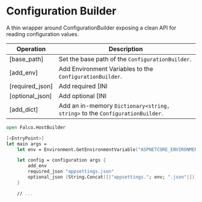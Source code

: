 # Configuration Builder

A thin wrapper around ConfigurationBuilder exposing a clean API for reading configuration values.

| Operation | Description |
| --------- | ----------- |
| [base_path] | Set the base path of the `ConfigurationBuilder`. |
| [add_env] | Add Environment Variables to the `ConfigurationBuilder`. |
| [required_json] | Add required [INI|JSON|XML] file to the `ConfigurationBuilder`. |
| [optional_json] | Add optional [INI|JSON|XML] file to the `ConfigurationBuilder`. |
| [add_dict] | Add an in-memory `Dictionary<string, string>` to the `ConfigurationBuilder`. |

```fsharp
open Falco.HostBuilder

[<EntryPoint>]
let main args =
    let env = Environment.GetEnvironmentVariable("ASPNETCORE_ENVIRONMENT")

    let config = configuration args {
        add_env
        required_json "appsettings.json"
        optional_json (String.Concat([|"appsettings."; env; ".json"|]))
    }

    // ...
```